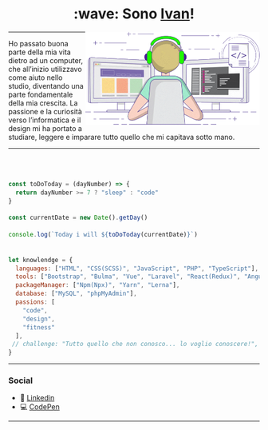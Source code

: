 <h1 align="center"> :wave: Sono <a href="https://ivandf.dev" target="_blank">Ivan</a>! </h1>
<img align='right' src="gif.gif" width="350" max-width="100%">

---

<p>
Ho passato buona parte della mia vita dietro ad un computer, che all’inizio utilizzavo come aiuto nello studio, diventando una parte fondamentale della mia crescita. La passione e la curiosità verso l’informatica e il design mi ha portato a studiare, leggere e imparare tutto quello che mi capitava sotto mano.
</p>

---

<br />

```javascript

const toDoToday = (dayNumber) => {
  return dayNumber >= 7 ? "sleep" : "code"
}

const currentDate = new Date().getDay()

console.log(`Today i will ${toDoToday(currentDate)}`)


let knowlendge = {
  languages: ["HTML", "CSS(SCSS)", "JavaScript", "PHP", "TypeScript"],
  tools: ["Bootstrap", "Bulma", "Vue", "Laravel", "React(Redux)", "Angular(in progress)", "React Native"],
  packageManager: ["Npm(Npx)", "Yarn", "Lerna"],
  database: ["MySQL", "phpMyAdmin"],
  passions: [
    "code",
    "design",
    "fitness"
  ],
 // challenge: "Tutto quello che non conosco... lo voglio conoscere!",
}
```

---

### Social

- :office: [Linkedin](https://www.linkedin.com/in/ivandf)
- :computer: [CodePen](https://codepen.io/Ivan_DF)

---
